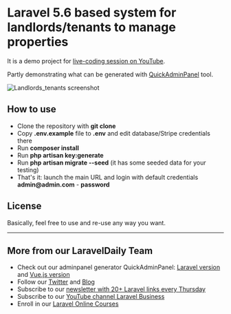 # Laravel 5.6 based system for landlords/tenants to manage properties

It is a demo project for [live-coding session on YouTube](https://www.youtube.com/watch?v=64kS5mrZUwU&list=PLdXLsjL7A9k2-8Gg4oEmFhxPEXleduoSF).

Partly demonstrating what can be generated with [QuickAdminPanel](https://quickadminpanel.com) tool.

![Landlords_tenants screenshot](https://laraveldaily.com/wp-content/uploads/2018/11/landlords-tenants.png)

## How to use

- Clone the repository with __git clone__
- Copy __.env.example__ file to __.env__ and edit database/Stripe credentials there
- Run __composer install__
- Run __php artisan key:generate__
- Run __php artisan migrate --seed__ (it has some seeded data for your testing)
- That's it: launch the main URL and login with default credentials __admin@admin.com__ - __password__

## License

Basically, feel free to use and re-use any way you want.

---

## More from our LaravelDaily Team

- Check out our adminpanel generator QuickAdminPanel: [Laravel version](https://quickadminpanel.com) and [Vue.js version](https://vue.quickadminpanel.com)
- Follow our [Twitter](https://twitter.com/dailylaravel) and [Blog](http://laraveldaily.com/blog)
- Subscribe to our [newsletter with 20+ Laravel links every Thursday](http://laraveldaily.com/weekly-laravel-newsletter/)
- Subscribe to our [YouTube channel Laravel Business](https://www.youtube.com/channel/UCTuplgOBi6tJIlesIboymGA)
- Enroll in our [Laravel Online Courses](https://laraveldaily.teachable.com/)
